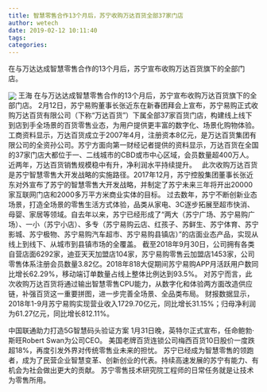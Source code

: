 ```yaml
---
title: 智慧零售合作13个月后，苏宁收购万达百货全部37家门店
author: wetech
date: 2019-02-12 10:11:40
tags: 
categories: 
---
```

在与万达达成智慧零售合作的13个月后，苏宁宣布收购万达百货旗下的全部门店。
<!-- more -->
<img align="center" border="0" src="https://imgcdn.yicai.com/uppics/images/2019/02/8861c0251887f49a746fc5361327d99c.jpg" />
王海
在与万达达成智慧零售合作的13个月后，苏宁宣布收购万达百货旗下的全部门店。
2月12日，苏宁易购董事长张近东在新春团拜会上宣布，苏宁易购正式收购万达百货有限公司（下称“万达百货”）下属全部37家百货门店，构建线上线下到店到手全场景的百货零售业态，为用户提供更丰富的数字化、场景化购物体验。
工商资料显示，万达百货成立于2007年4月，注册资本8亿元，是万达百货集团有限公司的全资孙公司。苏宁方面向第一财经记者提供的资料显示，万达百货在全国的37家门店大都位于一、二线城市的CBD或市中心区域，会员数量超400万人。近两年，万达百货销售规模稳中有升，净利润水平持续提升。
 
此次收购万达百货是苏宁智慧零售大开发战略的实施路径。2017年12月，苏宁控股集团董事长张近东对外宣布了苏宁的智慧零售大开发战略，并制定了苏宁未来三年将开出20000家互联网门店和2000多万平方米商业实体的目标。
过去数年，苏宁不断创新业态场景，打造全场景的零售生活方式体验，品类从家电、3C逐步拓展至超市快消、母婴、家居等领域。自去年以来，苏宁已经形成了“两大（苏宁广场、苏宁易购广场）、一小（苏宁小店）、多专（苏宁易购云店、红孩子、苏鲜生、苏宁体育、苏宁影城、苏宁极物、苏宁易购汽车超市、苏宁易购县镇店）”的店面业态产品，实现从线上到线下、从城市到县镇市场的全覆盖。
截至2018年9月30日，公司拥有各类自营店面6292家，迪亚天天加盟店104家，苏宁易购零售云加盟店1453家，公司零售体系注册会员数量3.82亿。2018年818大促期间苏宁易购APP月活跃用户数同比增长62.29%，移动端订单数量占线上整体比例达到93.5%。
对苏宁而言，此次收购万达百货将通过输出智慧零售CPU能力，从数字化和体验两方面改造供应链，补强百货这一重要拼图，进一步完善全场景、全品类布局。
财报数据显示，2018年1-9月苏宁易购实现营业收入1729.70亿元，同比增长31.15%；归母净利润为61.27亿元，同比增长812.11%。
 
 
中国联通助力打造5G智慧码头验证方案
1月31日晚，英特尔正式宣布，任命鲍勃·斯旺Robert Swan为公司CEO。
美国老牌百货连锁公司梅西百货10日股价一度跌超18%，再度引发外界对传统零售业未来的担忧。 
苏宁已经成为智慧零售的领跑者，成为了民营企业智慧变革、创新创业的代表。持续高速发展的苏宁有能力、有机会为社会做出更大的贡献。
苏宁零售技术研究院工程师的日常任务就是让技术为零售所用。
